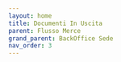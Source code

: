 ```yaml
---
layout: home
title: Documenti In Uscita
parent: Flusso Merce
grand_parent: BackOffice Sede
nav_order: 3
---
```


